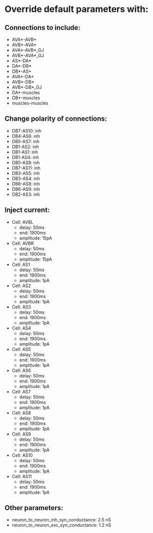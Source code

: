 # Override default parameters with:
## Connections to include:
- AVA*-AVB*
- AVB*-AVA*
- AVA*-AVB*_GJ
- AVB*-AVA*_GJ
- AS*-DA*
- DA*-DB*
- DB*-AS*
- AVA*-DA*
- AVB*-DB*
- AVB*-DB*_GJ
- DA*-muscles
- DB*-muscles
- muscles-muscles

## Change polarity of connections:
- DB7-AS10: inh
- DB4-AS6: inh
- DB5-AS7: inh
- DB1-AS2: inh
- DB1-AS1: inh
- DB1-AS4: inh
- DB5-AS8: inh
- DB7-AS11: inh
- DB3-AS5: inh
- DB3-AS4: inh
- DB6-AS8: inh
- DB6-AS9: inh
- DB2-AS3: inh

## Inject current:
- Cell: AVBL
    - delay: 50ms
    - end: 1900ms
    - amplitude: 15pA
- Cell: AVBR
    - delay: 50ms
    - end: 1900ms
    - amplitude: 15pA
- Cell: AS1
    - delay: 50ms
    - end: 1900ms
    - amplitude: 1pA
- Cell: AS2
    - delay: 50ms
    - end: 1900ms
    - amplitude: 1pA
- Cell: AS3
    - delay: 50ms
    - end: 1900ms
    - amplitude: 1pA
- Cell: AS4
    - delay: 50ms
    - end: 1900ms
    - amplitude: 1pA
- Cell: AS5
    - delay: 50ms
    - end: 1900ms
    - amplitude: 1pA
- Cell: AS6
    - delay: 50ms
    - end: 1900ms
    - amplitude: 1pA
- Cell: AS7
    - delay: 50ms
    - end: 1900ms
    - amplitude: 1pA
- Cell: AS8
    - delay: 50ms
    - end: 1900ms
    - amplitude: 1pA
- Cell: AS9
    - delay: 50ms
    - end: 1900ms
    - amplitude: 1pA
- Cell: AS10
    - delay: 50ms
    - end: 1900ms
    - amplitude: 1pA
- Cell: AS11
    - delay: 50ms
    - end: 1900ms
    - amplitude: 1pA

## Other parameters:
- neuron_to_neuron_inh_syn_conductance: 2.5 nS
- neuron_to_neuron_exc_syn_conductance: 1.2 nS

